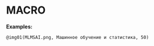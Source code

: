 <!--

@img:     <img src="lec@0/imgs/@1" alt="@2" class="imgCentered" style="width: @3%;" />
@img01:   @img(01,@0,@1,@2)
@img02:   @img(02,@0,@1,@2)
@img03:   @img(03,@0,@1,@2)
@img04:   @img(04,@0,@1,@2)
@img05:   @img(05,@0,@1,@2)
@img06:   @img(05,@0,@1,@2)

@quizQuestion: <hr class="lia-divider"><p><b><span style="padding-right: 10px;">➪</span> @0</b></p>

-->

# MACRO

**Examples:**

```
@img01(MLMSAI.png, Машинное обучение и статистика, 50)
```

